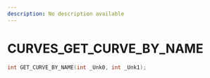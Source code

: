 ```yaml
---
description: No description available 
---
```


# CURVES\_GET_CURVE_BY_NAME

```cpp
int GET_CURVE_BY_NAME(int _Unk0, int _Unk1);
```